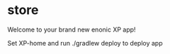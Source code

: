 # store
Welcome to your brand new enonic XP app!

Set XP-home and run ./gradlew deploy to deploy app
